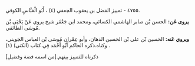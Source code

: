 ٤٧٥٥ - تمييز الفضل بن يعقوب الجعفي (٤) ، أَبُو الْعَبَّاسِ الكوفي.

**يروى عَن:** الحسن بْن صابر الهاشمي الكسائي، ومحمد ابن جَعْفَر شيخ يروي عَنْ يَحْيَى بْن مُوسَى الطائفي.

**ويروي عَنه:** الحسين بْن علي بْن الحسين الدهان، وأبو عِمْران مُوسَى بْن العباس الجويني، وكناه.ذكره الحاكم أَبُو أَحْمَد فِي كتاب (الكنى) (١) .

ذكرناه للتمييز بينهم.[من اسمه فضة وفضيل]